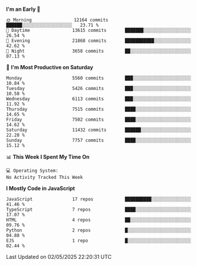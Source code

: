 <!--START_SECTION:waka-->
**I'm an Early 🐤** 

```text
🌞 Morning                12164 commits       ██████░░░░░░░░░░░░░░░░░░░   23.71 % 
🌆 Daytime                13615 commits       ███████░░░░░░░░░░░░░░░░░░   26.54 % 
🌃 Evening                21868 commits       ███████████░░░░░░░░░░░░░░   42.62 % 
🌙 Night                  3658 commits        ██░░░░░░░░░░░░░░░░░░░░░░░   07.13 % 
```
📅 **I'm Most Productive on Saturday** 

```text
Monday                   5560 commits        ███░░░░░░░░░░░░░░░░░░░░░░   10.84 % 
Tuesday                  5426 commits        ███░░░░░░░░░░░░░░░░░░░░░░   10.58 % 
Wednesday                6113 commits        ███░░░░░░░░░░░░░░░░░░░░░░   11.92 % 
Thursday                 7515 commits        ████░░░░░░░░░░░░░░░░░░░░░   14.65 % 
Friday                   7502 commits        ████░░░░░░░░░░░░░░░░░░░░░   14.62 % 
Saturday                 11432 commits       ██████░░░░░░░░░░░░░░░░░░░   22.28 % 
Sunday                   7757 commits        ████░░░░░░░░░░░░░░░░░░░░░   15.12 % 
```


📊 **This Week I Spent My Time On** 

```text
💻 Operating System: 
No Activity Tracked This Week
```

**I Mostly Code in JavaScript** 

```text
JavaScript               17 repos            ██████████░░░░░░░░░░░░░░░   41.46 % 
TypeScript               7 repos             ████░░░░░░░░░░░░░░░░░░░░░   17.07 % 
HTML                     4 repos             ██░░░░░░░░░░░░░░░░░░░░░░░   09.76 % 
Python                   2 repos             █░░░░░░░░░░░░░░░░░░░░░░░░   04.88 % 
EJS                      1 repo              █░░░░░░░░░░░░░░░░░░░░░░░░   02.44 % 
```




 Last Updated on 02/05/2025 22:20:31 UTC
<!--END_SECTION:waka-->

<!--
**likaiqiang/likaiqiang** is a ✨ _special_ ✨ repository because its `README.md` (this file) appears on your GitHub profile.

Here are some ideas to get you started:

- 🔭 I’m currently working on ...
- 🌱 I’m currently learning ...
- 👯 I’m looking to collaborate on ...
- 🤔 I’m looking for help with ...
- 💬 Ask me about ...
- 📫 How to reach me: ...
- 😄 Pronouns: ...
- ⚡ Fun fact: ...
-->
